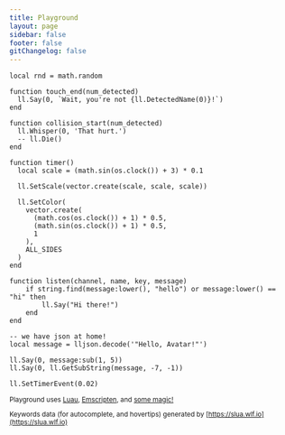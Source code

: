 ```yaml
---
title: Playground
layout: page
sidebar: false
footer: false
gitChangelog: false
---
```


<div class="relative m-5 md:mx-8 md:my-7 flex flex-col gap-3 [&>h1]:text-xl">

<SLuaRepl class="flex flex-col min-h-[calc(100vh-10.25rem)]" storage-key="playground">

```luau
local rnd = math.random

function touch_end(num_detected)
  ll.Say(0, `Wait, you're not {ll.DetectedName(0)}!`)
end

function collision_start(num_detected)
  ll.Whisper(0, 'That hurt.')
  -- ll.Die()
end

function timer()
  local scale = (math.sin(os.clock()) + 3) * 0.1

  ll.SetScale(vector.create(scale, scale, scale))

  ll.SetColor(
    vector.create(
      (math.cos(os.clock()) + 1) * 0.5,
      (math.sin(os.clock()) + 1) * 0.5,
      1
    ),
    ALL_SIDES
  )
end

function listen(channel, name, key, message)
	if string.find(message:lower(), "hello") or message:lower() == "hi" then
		ll.Say("Hi there!")
	end
end

-- we have json at home!
local message = lljson.decode('"Hello, Avatar!"')

ll.Say(0, message:sub(1, 5))
ll.Say(0, ll.GetSubString(message, -7, -1))

ll.SetTimerEvent(0.02)
```

</SLuaRepl>

<small class="text-xs text-right text-muted-foreground [&_a]:underline [&_a]:hover:text-primary-foreground">

Playground uses [Luau](https://luau.org), [Emscripten](https://emscripten.org), and [some magic!](https://github.com/gwigz/slua/tree/main/packages/slua-web)

Keywords data (for autocomplete, and hovertips) generated by [https://slua.wlf.io](https://slua.wlf.io)

</small>

</div>
